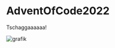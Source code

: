 # AdventOfCode2022

Tschaggaaaaaa!

![grafik](https://user-images.githubusercontent.com/119628927/205255727-8c201981-3d01-42b3-9741-ddb676afbdfb.png)
